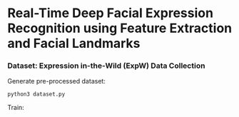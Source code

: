 # Real-Time Deep Facial Expression Recognition using Feature Extraction and Facial Landmarks

### Dataset: Expression in-the-Wild (ExpW) Data Collection

Generate pre-processed dataset: 
```
python3 dataset.py
```

Train: 
